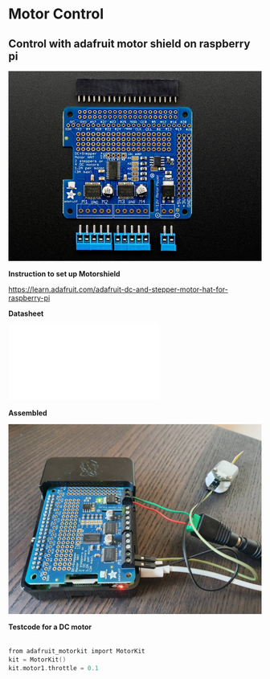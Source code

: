 # **Motor Control**

## **Control with adafruit motor shield on raspberry pi**

![Adafruit Motorshield for dc & stepper motors](pictures/Adafruit_motorshield.jpeg)

**Instruction to set up Motorshield**

https://learn.adafruit.com/adafruit-dc-and-stepper-motor-hat-for-raspberry-pi

**Datasheet**

![adafruit_datasheet](datasheet/2348_ENG_TDS.pdf)


**Assembled**

![Adafruit assembled](pictures/adafruit_assembled.jpeg)

**Testcode for a DC motor**

```c

from adafruit_motorkit import MotorKit
kit = MotorKit()
kit.motor1.throttle = 0.1

```
